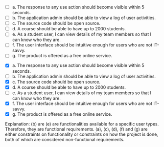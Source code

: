 <panel header=":lock::key: Given below are some requirements of TEAMMATES (an online peer evaluation system for education). Which one of these are non-functional requirements?">
<question>

- [ ]	a. The response to any use action should become visible within 5 seconds.
- [ ]	b. The application admin should be able to view a log of user activities.
- [ ]	c. The source code should be open source.
- [ ]	d. A course should be able to have up to 2000 students.
- [ ]	e. As a student user, I can view details of my team members so that I can know who they are.
- [ ]	f. The user interface should be intuitive enough for users who are not IT-savvy.
- [ ]	g. The product is offered as a free online service.

<div slot="answer">

- [x]	a. The response to any use action should become visible within 5 seconds.
- [ ]	b. The application admin should be able to view a log of user activities.
- [x]	c. The source code should be open source.
- [x]	d. A course should be able to have up to 2000 students.
- [ ]	e. As a student user, I can view details of my team members so that I can know who they are.
- [x]	f. The user interface should be intuitive enough for users who are not IT-savvy.
- [x]	g. The product is offered as a free online service.

Explanation: (b) are (e) are functionalities available for a specific user types. Therefore, they are functional requirements. (a), (c), (d), (f) and (g) are either constraints on functionality or constraints on how the project is done, both of which are considered non-functional requirements.

</div>
</question>
</panel>
